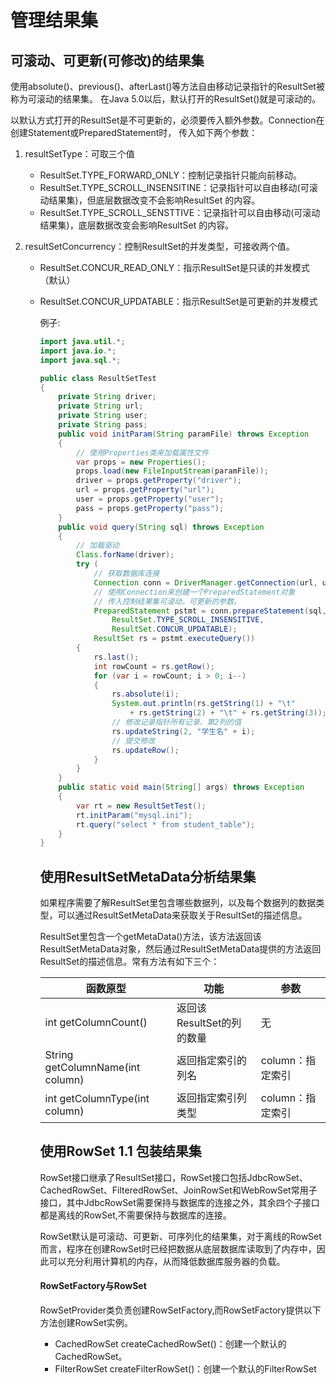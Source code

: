 # 管理结果集



## 可滚动、可更新(可修改)的结果集

使用absolute()、previous()、afterLast()等方法自由移动记录指针的ResultSet被称为可滚动的结果集。
在Java 5.0以后，默认打开的ResultSet()就是可滚动的。

以默认方式打开的ResultSet是不可更新的，必须要传入额外参数。Connection在创建Statement或PreparedStatement时，
传入如下两个参数：

1. resultSetType：可取三个值

    - ResultSet.TYPE_FORWARD_ONLY：控制记录指针只能向前移动。
    - ResultSet.TYPE_SCROLL_INSENSITINE：记录指针可以自由移动(可滚动结果集)，但底层数据改变不会影响ResultSet 的内容。
    - ResultSet.TYPE_SCROLL_SENSTTIVE：记录指针可以自由移动(可滚动结果集)，底层数据改变会影响ResultSet 的内容。
      

2. resultSetConcurrency：控制ResultSet的并发类型，可接收两个值。

    - ResultSet.CONCUR_READ_ONLY：指示ResultSet是只读的并发模式（默认）

    - ResultSet.CONCUR_UPDATABLE：指示ResultSet是可更新的并发模式

        例子:

        

        ```java
        import java.util.*;
        import java.io.*;
        import java.sql.*;
        
        public class ResultSetTest
        {
        	private String driver;
        	private String url;
        	private String user;
        	private String pass;
        	public void initParam(String paramFile) throws Exception
        	{
        		// 使用Properties类来加载属性文件
        		var props = new Properties();
        		props.load(new FileInputStream(paramFile));
        		driver = props.getProperty("driver");
        		url = props.getProperty("url");
        		user = props.getProperty("user");
        		pass = props.getProperty("pass");
        	}
        	public void query(String sql) throws Exception
        	{
        		// 加载驱动
        		Class.forName(driver);
        		try (
        			// 获取数据库连接
        			Connection conn = DriverManager.getConnection(url, user, pass);
        			// 使用Connection来创建一个PreparedStatement对象
        			// 传入控制结果集可滚动，可更新的参数。
        			PreparedStatement pstmt = conn.prepareStatement(sql,
        				ResultSet.TYPE_SCROLL_INSENSITIVE,
        				ResultSet.CONCUR_UPDATABLE);
        			ResultSet rs = pstmt.executeQuery())
        		{
        			rs.last();
        			int rowCount = rs.getRow();
        			for (var i = rowCount; i > 0; i--)
        			{
        				rs.absolute(i);
        				System.out.println(rs.getString(1) + "\t"
        					+ rs.getString(2) + "\t" + rs.getString(3));
        				// 修改记录指针所有记录、第2列的值
        				rs.updateString(2, "学生名" + i);
        				// 提交修改
        				rs.updateRow();
        			}
        		}
        	}
        	public static void main(String[] args) throws Exception
        	{
        		var rt = new ResultSetTest();
        		rt.initParam("mysql.ini");
        		rt.query("select * from student_table");
        	}
        }
        
        ```

        

        ## 使用ResultSetMetaData分析结果集

        如果程序需要了解ResultSet里包含哪些数据列，以及每个数据列的数据类型，可以通过ResultSetMetaData来获取关于ResultSet的描述信息。

        ResultSet里包含一个getMetaData()方法，该方法返回该ResultSetMetaData对象，然后通过ResultSetMetaData提供的方法返回ResultSet的描述信息。常有方法有如下三个：

        | 函数原型                         | 功能                      | 参数             |
        | -------------------------------- | ------------------------- | ---------------- |
        | int getColumnCount()             | 返回该ResultSet的列的数量 | 无               |
        | String getColumnName(int column) | 返回指定索引的列名        | column：指定索引 |
        | int getColumnType(int column)    | 返回指定索引列类型        | column：指定索引 |

        

        

        

        

        ## 使用RowSet 1.1 包装结果集

        

        RowSet接口继承了ResultSet接口，RowSet接口包括JdbcRowSet、CachedRowSet、FilteredRowSet、JoinRowSet和WebRowSet常用子接口，其中JdbcRowSet需要保持与数据库的连接之外，其余四个子接口都是离线的RowSet,不需要保持与数据库的连接。

        

        RowSet默认是可滚动、可更新、可序列化的结果集，对于离线的RowSet而言，程序在创建RowSet时已经把数据从底层数据库读取到了内存中，因此可以充分利用计算机的内存，从而降低数据库服务器的负载。

        

        #### RowSetFactory与RowSet

        RowSetProvider类负责创建RowSetFactory,而RowSetFactory提供以下方法创建RowSet实例。

        - CachedRowSet createCachedRowSet()：创建一个默认的CachedRowSet。
        - FilterRowSet createFilterRowSet()：创建一个默认的FilterRowSet

        

